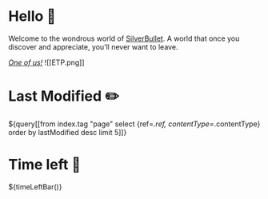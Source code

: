 
# Hello 👋
Welcome to the wondrous world of [SilverBullet](https://v2.silverbullet.md/). A world that once you discover and appreciate, you’ll never want to leave.

_[One of us!](https://community.silverbullet.md/)_
![[ETP.png]]

# Last Modified ✏️
${query[[from index.tag "page" select {ref=_.ref, contentType=_.contentType} order by lastModified desc limit 5]]}

# Time left 🌄

${timeLeftBar()}